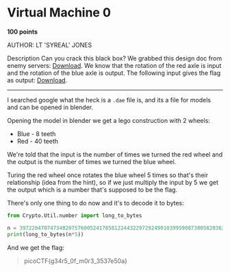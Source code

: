 # Virtual Machine 0

**100 points**

AUTHOR: LT 'SYREAL' JONES

Description
Can you crack this black box?
We grabbed this design doc from enemy servers: [Download](). We know that the rotation of the red axle is input and the rotation of the blue axle is output. The following input gives the flag as output: [Download]().

___

I searched google what the heck is a `.dae` file is, and its a file for models and can be opened in blender.

Opening the model in blender we get a lego construction with 2 wheels: 

* Blue - 8 teeth
* Red - 40 teeth

We're told that the input is the number of times we turned the red wheel and the output is the number of times we turned the blue wheel.

Turing the red wheel once rotates the blue wheel 5 times so that's their relationship (idea from the hint), so if we just multiply the input by 5 we get the output which is a number that's supposed to be the flag. 

There's only one thing to do now and it's to decode it to bytes:

```python
from Crypto.Util.number import long_to_bytes

n = 39722847074734820757600524178581224432297292490103995908738058203639164185
print(long_to_bytes(n*5))
```

And we get the flag:

> picoCTF{g34r5_0f_m0r3_3537e50a}
